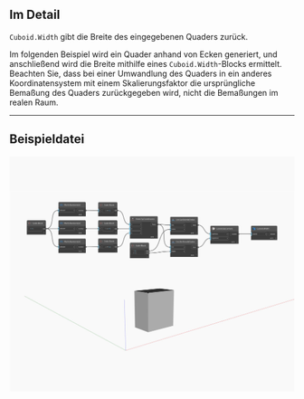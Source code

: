 ## Im Detail
`Cuboid.Width` gibt die Breite des eingegebenen Quaders zurück.

Im folgenden Beispiel wird ein Quader anhand von Ecken generiert, und anschließend wird die Breite mithilfe eines `Cuboid.Width`-Blocks ermittelt. Beachten Sie, dass bei einer Umwandlung des Quaders in ein anderes Koordinatensystem mit einem Skalierungsfaktor die ursprüngliche Bemaßung des Quaders zurückgegeben wird, nicht die Bemaßungen im realen Raum.

___
## Beispieldatei

![Width](./Autodesk.DesignScript.Geometry.Cuboid.Width_img.jpg)

